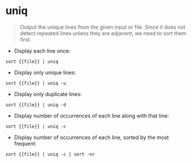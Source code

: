 # uniq

> Output the unique lines from the given input or file.
> Since it does not detect repeated lines unless they are adjacent, we need to sort them first.

- Display each line once:

`sort {{file}} | uniq`

- Display only unique lines:

`sort {{file}} | uniq -u`

- Display only duplicate lines:

`sort {{file}} | uniq -d`

- Display number of occurrences of each line along with that line:

`sort {{file}} | uniq -c`

- Display number of occurrences of each line, sorted by the most frequent:

`sort {{file}} | uniq -c | sort -nr`
